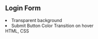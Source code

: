 <h2>Login Form</h2>
  <li>Transparent background</li>
  <li>Submit Button Color Transition on hover</li>
  HTML, CSS
